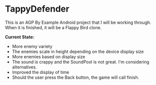 # TappyDefender

This is an AGP By Example Android project that I will be working through.
<br/>When it is finished, it will be a Flappy Bird clone.

<b>Current State:</b>
<ul>
	<li>
		More enemy variety
	</li>
	<li>
		The enemies scale in height depending on the device display size
	</li>
	<li>
		More enemies based on display size
	</li>
	<li>
		The sound is crappy and the SoundPool is not great. I'm considering alternatives.
	</li>
	<li>
		Improved the display of time
	</li>
	<li>
		Should the user press the Back button, the game will call finish.
	</li>
</ul>